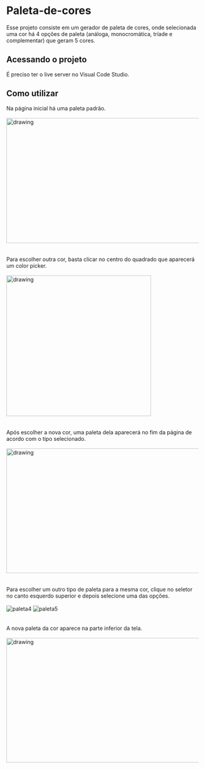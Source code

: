 # Paleta-de-cores
Esse projeto consiste em um gerador de paleta de cores, onde selecionada uma cor há 4 opções de paleta (análoga, monocromática, tríade e complementar) que geram 5 cores.

## Acessando o projeto
É preciso ter o live server no Visual Code Studio.

## Como utilizar
Na página inicial há uma paleta padrão.
<br/><br/>
<img src="https://user-images.githubusercontent.com/55770954/190875856-8667da6a-db83-4d2d-b9a6-5043572ff99a.png" alt="drawing" width="683" height="328"/>
<br/><br/><br/>
Para escolher outra cor, basta clicar no centro do quadrado que aparecerá um color picker.
<br/><br/>
<img src="https://user-images.githubusercontent.com/55770954/190876173-ee6d4eaa-a451-48bc-bacc-c3b60541ca6b.png" alt="drawing" width="379" height="369"/>
<br/><br/><br/>
Após escolher a nova cor, uma paleta dela aparecerá no fim da página de acordo com o tipo selecionado.
<br/><br/>
<img src="https://user-images.githubusercontent.com/55770954/190876638-1fe9ebda-b030-4cd4-9a25-35051975008d.png" alt="drawing" width="683" height="327"/>
<br/><br/><br/>
Para escolher um outro tipo de paleta para a mesma cor, clique no seletor no canto esquerdo superior e depois selecione uma das opções.
<br/><br/>
![paleta4](https://user-images.githubusercontent.com/55770954/190876637-80179dad-d459-4a63-ae3f-7d7aa9a09759.png)
![paleta5](https://user-images.githubusercontent.com/55770954/190876636-893c36dc-dc6e-4074-b18d-21315622b4db.png)
<br/><br/><br/>
A nova paleta da cor aparece na parte inferior da tela.
<br/><br/>
<img src="https://user-images.githubusercontent.com/55770954/190876635-0fa7f7a5-6f15-4ee0-a2ad-1b291cffac3d.png" alt="drawing" width="683" height="327"/>
<br/><br/><br/>
